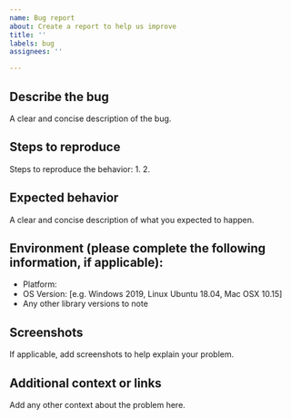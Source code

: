 ```yaml
---
name: Bug report
about: Create a report to help us improve
title: ''
labels: bug
assignees: ''

---
```


## Describe the bug
A clear and concise description of the bug.  

## Steps to reproduce 
Steps to reproduce the behavior:
1.
2.

## Expected behavior
A clear and concise description of what you expected to happen.

## Environment (please complete the following information, if applicable):
 - Platform: 
 - OS Version: [e.g. Windows 2019, Linux Ubuntu 18.04, Mac OSX 10.15]
 - Any other library versions to note

## Screenshots
If applicable, add screenshots to help explain your problem.

## Additional context or links
Add any other context about the problem here.

